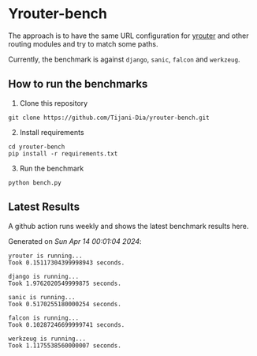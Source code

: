 # Yrouter-bench

The approach is to have the same URL configuration for [yrouter](https://github.com/Tijani-Dia/yrouter) and other routing modules and try to match some paths.

Currently, the benchmark is against `django`, `sanic`, `falcon` and `werkzeug`.

## How to run the benchmarks

1. Clone this repository

```shell
git clone https://github.com/Tijani-Dia/yrouter-bench.git
```

2. Install requirements

```shell
cd yrouter-bench
pip install -r requirements.txt
```

3. Run the benchmark

```shell
python bench.py
```

## Latest Results

A github action runs weekly and shows the latest benchmark results here.

Generated on *Sun Apr 14 00:01:04 2024*:

```shell
yrouter is running...
Took 0.15117304399998943 seconds.

django is running...
Took 1.9762020549999875 seconds.

sanic is running...
Took 0.5170255180000254 seconds.

falcon is running...
Took 0.10287246699999741 seconds.

werkzeug is running...
Took 1.1175538560000007 seconds.

```
